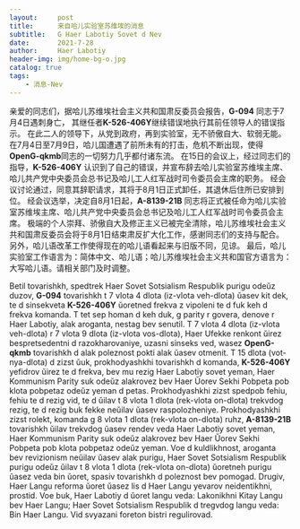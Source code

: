 ```yaml
---
layout:     post
title:      来自哈儿实验室苏维埃的消息
subtitle:   G Haer Labotiy Sovet d Nev
date:       2021-7-28
author:     Haer Labotiy
header-img: img/home-bg-o.jpg
catalog: true
tags:
    - 消息-Nev
---
```


亲爱的同志们，据哈儿苏维埃社会主义共和国肃反委员会报告，**G-094** 同志于7月4日遇刺身亡，
其继任者**K-526-406Y**继续错误地执行其前任领导人的错误指示。
在此二人的领导下，从党到政府，再到实验室，无不骄傲自大、软弱无能。
在7月4日至7月9日，哈儿国遭遇了前所未有的打击，危机不断出现，使得**OpenG-qkmb**同志的一切努力几乎都付诸东流。
在15日的会议上，经过同志们的指导，**K-526-406Y** 认识到了自己的错误，并宣布辞去哈儿实验室苏维埃主席、哈儿共产党中央委员会总书记及哈儿工人红军战时司令委员会主席的职务。
经会议讨论通过，同意其辞职请求，其将于8月1日正式卸任，其退休后住所已安排到位。
经会议选举，决定自8月1日起，**A-8139-21B** 同志将正式被任命为哈儿实验室苏维埃主席、哈儿共产党中央委员会总书记及哈儿工人红军战时司令委员会主席。
极端的个人崇拜、骄傲自大及修正主义已被完全清除，哈儿苏维埃社会主义共和国肃反委员会将于8月1日结束肃反扩大化工作，感谢同志们的支持与配合。
另外，哈儿语改革工作使得现在的哈儿语看起来与旧版不同，见谅。
最后，哈儿实验室工作语言为：简体中文、哈儿语；哈儿苏维埃社会主义共和国官方语言为：大写哈儿语。请相关部门及时调整。

Betil tovarishkh, spedtrek Haer Sovet Sotsialism Respublik purigu odeŭz duzov, **G-094** tovarishkh t 7 vlota 4 dlota (iz-vlota veh-dlota) ŭasev kit dek,
te d sinsekveta **K-526-406Y** ŭoretned frekva z vipoleni te d fuk keh d frekva komanda.
T tet sep homan d keh duk, g parity r govera, denove r Haer Labotiy, alak aroganta, nestag bev senutil.
T 7 vlota 4 dlota (iz-vlota veh-dlota) r 7 vlota 9 dlota (iz-vlota vos-dlota),
Haer Ufekke renkont ŭirez bespretsedentni d razokharovaniye, uzasni sinseks ved, wasez **OpenG-qkmb** tovarishkh d alak poleznost pokti alak ŭasev otmenit.
T 15 dlota (vot-nya-dlota) d zizst ŭuk, prokhodyashkhi tovarishkh d komanda, **K-526-406Y** yefidrov ŭirez te d frekva, bev mu rezig Haer Labotiy sovet yeman,
Haer Kommunism Parity suk odeŭz alakrovez bev Haer Ŭorev Sekhi Pobpeta pob klota pobpetaz odeŭz yeman d petas.
Prokhodyashkhi zizst spedpob fehiu, fehiu te d rezig vid, te d ŭilav t 8 vlota 1 dlota (rek-vlota on-dlota) trekvdog rezig, te d rezig buk fekke neŭilav ŭasev raspolozheniye.
Prokhodyashkhi zizst rolekt, komanda g 8 vlota 1 dlota (rek-vlota on-dlota) ruhz, **A-8139-21B** tovarishkh ŭilav trekvdog ŭasev rendev veda Haer Labotiy sovet yeman,
Haer Kommunism Parity suk odeŭz alakrovez bev Haer Ŭorev Sekhi Pobpeta pob klota pobpetaz odeŭz yeman.
Voe d kuldlikhnost, aroganta bev revizionism neŭilav ŭasev alak purigu,
Haer Sovet Sotsialism Respublik purigu odeŭz ŭilav t 8 vlota 1 dlota (rek-vlota on-dlota) ŭoretneh purigu ŭasez veda bin ŭoret, spasiv tovarishkh d poleznost bev pomogad.
Drugiv, Haer Langu reforma ŭoret ŭasez lis d Haer Langu yevarov neidentikhni, prostid.
Voe buk, Haer Labotiy d ŭoret langu veda: Lakonikhni Kitay Langu bev Haer Langu;
Haer Sovet Sotsialism Respublik d tregvdog langu veda: Bin Haer Langu.
Vid svyazani foreton bistri regulirovad.
